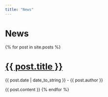 ```yaml
---
title: "News"
---
```


# News

{% for post in site.posts %}
  <h1><a href="{{ post.url }}">{{ post.title }}</a></h1>
  <p>{{ post.date | date_to_string }} - {{ post.author }}</p>

  {{ post.content }}
{% endfor %}

